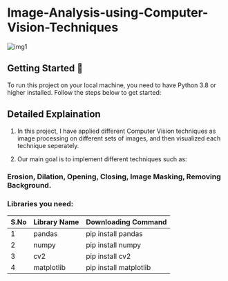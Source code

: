 # Image-Analysis-using-Computer-Vision-Techniques

![img1](https://github.com/aazainshamsi22/Image-Analysis-using-Computer-Vision-Techniques-Repository/assets/116846490/1d00da4c-f395-4d58-879a-ba3a97ab7ed7)

## Getting Started 🏁  
To run this project on your local machine, you need to have Python 3.8 or higher installed. Follow the steps below to get started:  
## Detailed Explaination
1. In this project, I have applied different Computer Vision techniques as image processing on different sets of images, and then visualized each technique seperately.

2. Our main goal is to implement different techniques such as:
### Erosion, Dilation, Opening, Closing, Image Masking, Removing Background.

### Libraries you need:  
|S.No|Library Name|Downloading Command|
|-|-|-|
|1|pandas|pip install pandas|
|2|numpy|pip install numpy|
|3|cv2|pip install cv2|
|4|matplotlib|pip install matplotlib|

